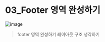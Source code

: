 # 03_Footer 영역 완성하기

![image](https://user-images.githubusercontent.com/99783474/216744042-9cd068f1-9e43-4074-aed9-f181957476d1.png)

> footer 영역 완성하기 레이아웃 구조 생각하기 
